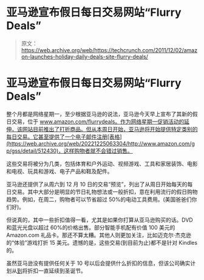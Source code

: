 # 亚马逊宣布假日每日交易网站“Flurry Deals”

> 原文：<https://web.archive.org/web/https://techcrunch.com/2011/12/02/amazon-launches-holiday-daily-deals-site-flurry-deals/>

# 亚马逊宣布假日每日交易网站“Flurry Deals”

整个月都是网络星期一，至少根据亚马逊的说法，亚马逊今天早上宣布了其新的假日交易，位于 www.amazon.com/flurrydeals。作为网络星期一促销活动的延伸，该网站目前推出了打折商品。但从本周日开始，亚马逊将开始提供特定类别的每日交易。它甚至提供了一个电子邮件注册[表格](https://web.archive.org/web/20221225063304/http://www.amazon.com/gp/gss/detail/512430)，这样购物者就不会错过销售。

这些交易将被分为几类，包括体育和户外运动、视频游戏、工具和家居装饰、电影和电视、玩具和游戏、电子产品和鞋及配件。

亚马逊还提供了从周六到 12 月 10 日的交易“预览”，列出了从周日开始每天的每日交易。其中大部分是明显的节日礼物想法或一般折扣，意在利用流行的假日购物趋势。例如，在周二，购物者可以节省超过 50%的电动工具费用。(美国爸爸们你们好)。

但说真的，其中一些折扣值得一看，尤其是如果你打算从亚马逊购买的话。DVD 和蓝光光盘以超过 60%的价格出售。部分智能手机配有价值 100 美元的 Amazon.com 礼品卡。那还不算太糟。其他人则更加关注，比如迈克尔·杰克逊的“体验”游戏打折 15 美元。遗憾的是，这些交易(到目前为止)都不是针对 Kindles 的。

虽然亚马逊没有提供任何关于 10 号以后会提供什么折扣的信息，但该公司确实计划从[到](https://web.archive.org/web/20221225063304/http://phx.corporate-ir.net/phoenix.zhtml?c=176060&p=RssLanding&cat=news&id=1635634)将折扣一直延续到圣诞节。